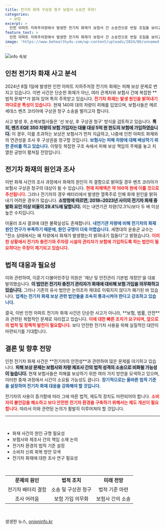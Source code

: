 ```yaml
---
title: 전기차 화재 구상권 청구 보험사 소송전 우려!
categories:
  - 보험
excerpt: >
  인천 아파트 지하주차장에서 발생한 전기차 화재가 보험사 간 소송전으로 번질 조짐을 보이고 있습니다. 화재 원인 규명이 어려워 보상 책임이 누구에게 돌아갈지 불확실한 상황. 전기차 충전기 관리자의 보험 의무화 법안도 제안돼 소비자 불안 해소에 탈출구가 될지 주목됩니다.
feature_text: >
  인천 아파트 지하주차장에서 발생한 전기차 화재가 보험사 간 소송전으로 번질 조짐을 보이고 있습니다. 화재 원인 규명이 어려워 보상 책임이 누구에게 돌아갈지 불확실한 상황. 전기차 충전기 관리자의 보험 의무화 법안도 제안돼 소비자 불안 해소에 탈출구가 될지 주목됩니다.
image: 'https://www.behealthy4u.com/wp-content/uploads/2024/06/unnamed-file.png'
---
```


<p><img src="https://www.behealthy4u.com/wp-content/uploads/2024/06/unnamed-file.png" alt="info 속보" /></p>

<h2 data-ke-size="size26">인천 전기차 화재 사고 분석</h2>

<p data-ke-size="size16">2024년 8월 1일에 발생한 인천 아파트 지하주차장 전기차 화재는 피해 보상 문제로 번지고 있습니다. 이번 사건은 단순한 화재가 아닌, 여러 관계자와 보험사 간에 복잡한 **법적 문제**가 얽혀 있어 특히 주목받고 있습니다. <b><span style="color: #ee2323;">전기차 화재는 발생 원인을 밝혀내기 까다로운 특성이 있습니다.</span></b> 현재 140여 대의 차량이 피해를 입었으며, 보험사들은 메르세데스 벤츠 코리아에 구상권 청구 소송을 벌이고자 합니다.</p>

<p data-ke-size="size16">사고 발생 후, 손해보험사들은 '선 보상, 후 구상권 청구' 방식을 검토하고 있습니다. <b><span style="background-color: #21538527;">특히, 벤츠 EQE 350 차량의 보험 가입자는 대물 대상 5억 원 한도의 보험에 가입하였습니다.</span></b> 이 경우, 이를 초과하는 보상은 보험사가 먼저 지급하고, 나중에 인천 아파트 화재와의 연관성을 조사 후 구상권을 청구할 것입니다. <b><span style="color: #1a5490;">보험사는 피해 차량에 대해 배상하기 위한 준비를 하고 있습니다.</span></b> 이렇듯 복잡한 구조 속에서 피해 보상 책임의 주체를 놓고 치열한 공방이 펼쳐질 전망입니다.</p>

<h2 data-ke-size="size26">전기차 화재의 원인과 조사</h2>

<p data-ke-size="size16">이번 화재 사건의 조사 과정에서 화재의 원인이 차 결함으로 밝혀질 경우 벤츠 코리아가 보험사 구상권 청구의 대상이 될 수 있습니다. <b><span style="color: #ee2323;">현재 피해액은 약 100억 원에 이를 것으로 추산됩니다.</span></b> 그러나 전기차의 경우 배터리에서 발생한 열폭주로 인해 화재 원인을 밝혀내기 어려운 경우가 많습니다. <b><span style="background-color: #21538527;">소방청에 따르면, 2018~2023년 사이의 전기차 화재 중 발화 요인 미상 비율이 29.4%에 달합니다.</span></b> 이는 내연기관 차량(12.3%)보다 두 배 이상 높은 수치입니다.</p>

<p data-ke-size="size16">아울러 조사 결과에 대한 불확실성도 존재합니다. <b><span style="color: #1a5490;">내연기관 차량에 비해 전기차의 화재 원인 연구가 부족하기 때문에, 원인 규명이 더욱 어렵습니다.</span></b> 세명대의 윤용균 교수는 "전소 상태에서는 왜 차량에서 화재가 발생했는지 밝혀내기 힘들다"고 밝혔습니다. <b><span style="color: #ee2323;">이러한 상황에서 전기차 충전기와 주차장 시설의 관리자가 보험에 가입하도록 하는 법안이 필요하다는 주장이 제기되고 있습니다.</span></b>  </p>

<h2 data-ke-size="size26">법적 대응과 필요성</h2>

<p data-ke-size="size16">이와 관련하여, 이훈기 더불어민주당 의원은 '재난 및 안전관리 기본법 개정안'을 대표 발의했습니다. <b><span style="background-color: #21538527;">이 법안은 전기차 충전기 관리자가 화재에 대비해 보험 가입을 의무화하고 있습니다.</span></b> 그러나 기존의 유사 법안은 논의조차 제대로 이뤄지지 않다가 폐기된 바 있습니다. <b><span style="color: #1a5490;">업계는 전기차 화재 보상 관련 법안들을 조속히 통과시켜야 한다고 강조하고 있습니다.</span></b></p>

<p data-ke-size="size16">결국, 이번 인천 아파트 전기차 화재 사건은 단순한 사고가 아니라, **보험, 법률, 안전**과 관련된 복합적인 문제로 자리잡고 있습니다. <b><span style="color: #ee2323;">이에 대한 빠른 조치가 요구되며, 앞으로의 법적 및 정책적 발전이 필요합니다.</span></b> 보다 안전한 전기차 사용을 위해 실질적인 대안이 마련되기를 기대합니다.</p>

<h2 data-ke-size="size26">결론 및 향후 전망</h2>

<p data-ke-size="size16">인천 전기차 화재 사건은 **전기차의 안전성**과 관련하여 많은 문제를 야기하고 있습니다. <b><span style="background-color: #21538527;">피해 보상 문제는 보험사와 차량 제조사 간의 법적 성격의 소송으로 비화될 가능성이 높습니다.</span></b> 현재 보험사들은 피해를 보상하기 위한 여러 가지 방안을 모색하고 있으며, 이러한 중재 과정에서 시간이 소요될 가능성도 큽니다. <b><span style="color: #1a5490;">장기적으로는 올바른 법적 기준을 설정하여 전기차 화재 대응을 강화해야 할 것입니다.</span></b></p>

<p data-ke-size="size16">전기차의 사용이 증가함에 따라 그에 따른 법적, 제도적 장치도 마련되어야 합니다. <b><span style="color: #ee2323;">소비자의 불안감을 해소하고 보다 안전한 전기차 환경을 구축하기 위해서는 제도 개선이 필요합니다.</span></b> 따라서 이와 관련된 논의가 활발히 이루어져야 할 것입니다.</p>

<hr />

<p data-ke-size="size16">&nbsp;</p>

<ul>
    <li>화재 사건의 원인 규명 필요성</li>
    <li>보험사와 제조사 간의 책임 소재 논의</li>
    <li>전기차 환경의 법적 기준 설정</li>
    <li>소비자 신뢰 회복 방안 모색</li>
    <li>전기차 화재에 대한 조사 연구 필요성</li>
</ul>

<p data-ke-size="size16">&nbsp;</p>

<table style="width: 100%;">
  <tr>
    <td style="text-align: center; height: 17px;"><b>문제의 원인</b></td>
    <td style="text-align: center; height: 17px;"><b>법적 조치</b></td>
    <td style="text-align: center; height: 17px;"><b>미래 전망</b></td>
  </tr>
  <tr>
    <td style="text-align: center;">전기차 배터리 결함</td>
    <td style="text-align: center;">소송 및 구상권 청구</td>
    <td style="text-align: center;">법적 기준 마련</td>
  </tr>
  <tr>
    <td style="text-align: center;">조사 어려움</td>
    <td style="text-align: center;">보험 가입 의무화</td>
    <td style="text-align: center;">보험사 간의 소송</td>
  </tr>
</table>

<p data-ke-size="size16">&nbsp;</p>
생생한 뉴스, <a href="https://onioninfo.kr" rel="dofollow">onioninfo.kr</a>


